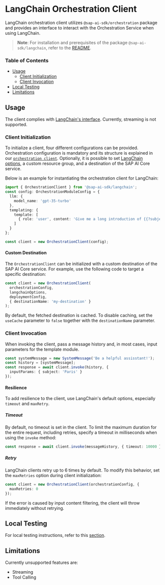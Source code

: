 # LangChain Orchestration Client

LangChain orchestration client utilizes `@sap-ai-sdk/orchestration` package and provides an interface to interact with the Orchestration Service when using LangChain.

> **Note**: For installation and prerequisites of the package `@sap-ai-sdk/langchain`, refer to the [README](../../README.md).

### Table of Contents

- [Usage](#usage)
  - [Client Initialization](#client-initialization)
  - [Client Invocation](#client-invocation)
- [Local Testing](#local-testing)
- [Limitations](#limitations)

## Usage

The client complies with [LangChain's interface](https://js.langchain.com/docs/introduction).
Currently, streaming is not supported.

### Client Initialization

To initialize a client, four different configurations can be provided.
Orchestration configuration is mandatory and its structure is explained in our [`orchestration client`](https://github.com/SAP/ai-sdk-js/blob/main/packages/orchestration/README.md).
Optionally, it is possible to set [LangChain options](https://v03.api.js.langchain.com/types/_langchain_core.language_models_chat_models.BaseChatModelParams.html), a custom resource group, and a destination of the SAP AI Core service.

Below is an example for instantiating the orchestration client for LangChain:

```ts
import { OrchestrationClient } from '@sap-ai-sdk/langchain';
const config: OrchestrationModuleConfig = {
  llm: {
    model_name: 'gpt-35-turbo'
  },
  templating: {
    template: [
      { role: 'user', content: 'Give me a long introduction of {{?subject}}' }
    ]
  }
};

const client = new OrchestrationClient(config);
```

#### Custom Destination

The `OrchestrationClient` can be initialized with a custom destination of the SAP AI Core service.
For example, use the following code to target a specific destination:

```ts
const client = new OrchestrationClient(
  orchestrationConfig,
  langchainOptions,
  deploymentConfig,
  { destinationName: 'my-destination' }
);
```

By default, the fetched destination is cached.
To disable caching, set the `useCache` parameter to `false` together with the `destinationName` parameter.

### Client Invocation

When invoking the client, pass a message history and, in most cases, input parameters for the template module.

```ts
const systemMessage = new SystemMessage('Be a helpful assisstant!');
const history = [systemMessage];
const response = await client.invoke(history, {
  inputParams: { subject: 'Paris' }
});
```

#### Resilience

To add resilience to the client, use LangChain's default options, especially `timeout` and `maxRetry`.

##### Timeout

By default, no timeout is set in the client.
To limit the maximum duration for the entire request, including retries, specify a timeout in milliseconds when using the `invoke` method:

```ts
const response = await client.invoke(messageHistory, { timeout: 10000 });
```

##### Retry

LangChain clients retry up to 6 times by default.
To modify this behavior, set the `maxRetries` option during client initialization:

```ts
const client = new OrchestrationClient(orchestrationConfig, {
  maxRetries: 0
});
```

If the error is caused by input content filtering, the client will throw immediately without retrying.

## Local Testing

For local testing instructions, refer to this [section](https://github.com/SAP/ai-sdk-js/blob/main/README.md#local-testing).

## Limitations

Currently unsupported features are:

- Streaming
- Tool Calling
